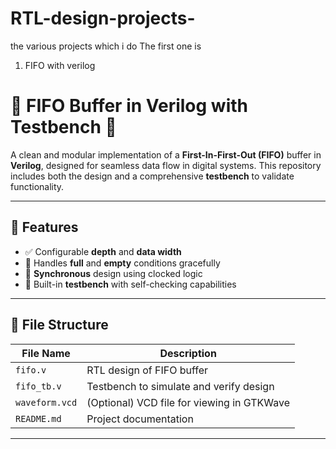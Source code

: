 # RTL-design-projects-
the various projects which i do 
The first one is 
1. FIFO with verilog
 # 🚦 FIFO Buffer in Verilog with Testbench 🎯

A clean and modular implementation of a **First-In-First-Out (FIFO)** buffer in **Verilog**, designed for seamless data flow in digital systems. This repository includes both the design and a comprehensive **testbench** to validate functionality.

---

## 📌 Features

- ✅ Configurable **depth** and **data width**
- 🧠 Handles **full** and **empty** conditions gracefully
- 🔄 **Synchronous** design using clocked logic
- 🧪 Built-in **testbench** with self-checking capabilities

---

## 📁 File Structure

| File Name            | Description                                 |
|----------------------|---------------------------------------------|
| `fifo.v`             | RTL design of FIFO buffer                   |
| `fifo_tb.v`          | Testbench to simulate and verify design     |
| `waveform.vcd`       | (Optional) VCD file for viewing in GTKWave  |
| `README.md`          | Project documentation                       |

---



